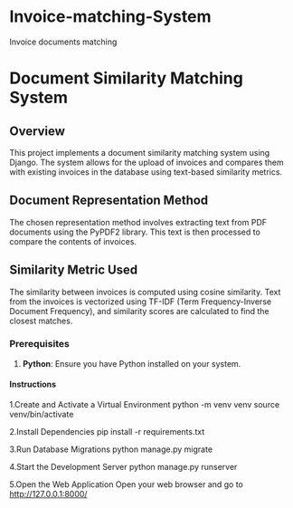 # Invoice-matching-System
Invoice documents matching 
# Document Similarity Matching System

## Overview

This project implements a document similarity matching system using Django. The system allows for the upload of invoices and compares them with existing invoices in the database using text-based similarity metrics.

## Document Representation Method

The chosen representation method involves extracting text from PDF documents using the PyPDF2 library. This text is then processed to compare the contents of invoices.

## Similarity Metric Used

The similarity between invoices is computed using cosine similarity. Text from the invoices is vectorized using TF-IDF (Term Frequency-Inverse Document Frequency), and similarity scores are calculated to find the closest matches.



### Prerequisites

1. **Python**: Ensure you have Python installed on your system.

#### Instructions

1.Create and Activate a Virtual Environment
python -m venv venv
source venv/bin/activate

2.Install Dependencies
pip install -r requirements.txt

3.Run Database Migrations
python manage.py migrate

4.Start the Development Server
python manage.py runserver

5.Open the Web Application
Open your web browser and go to http://127.0.0.1:8000/






